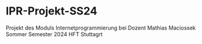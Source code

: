 # IPR-Projekt-SS24
Projekt des Moduls Internetprogrammierung bei Dozent Mathias Maciossek Sommer Semester 2024 HFT Stuttagrt
